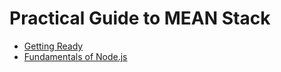 # Practical Guide to MEAN Stack

* [Getting Ready](docs/0-getting-ready.md)
* [Fundamentals of Node.js](docs/1-node-fundamentals.md)
